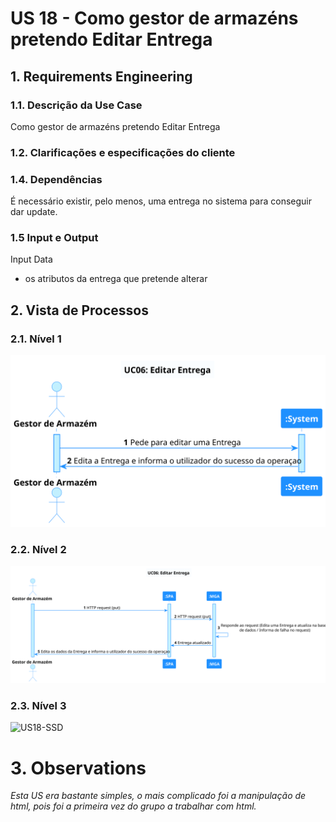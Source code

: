 # US 18 - Como gestor de armazéns pretendo Editar Entrega

## 1. Requirements Engineering

### 1.1. Descrição da Use Case

Como gestor de armazéns pretendo Editar Entrega

### 1.2. Clarificações e especificações do cliente


### 1.4. Dependências

É necessário existir, pelo menos, uma entrega no sistema para conseguir dar update.

### 1.5 Input e Output

Input Data

* os atributos da entrega que pretende alterar


## 2. Vista de Processos

### 2.1. Nível 1

![UC06-SSD](../diagramas/nivel1/MGA/UC06__Editar_Entrega.svg)

### 2.2. Nível 2

![US06-SSD](../diagramas/nivel2/MGA/UC06__Editar_Entrega.svg)

### 2.3. Nível 3

![US18-SSD](../diagramas/nivel3/SPA/US18__Como_gestor_de_armazéns_pretendo_Editar_Entrega.svg)

# 3. Observations

*Esta US era bastante simples, o mais complicado foi a manipulação de html, pois foi a primeira vez do grupo a trabalhar com html.*





